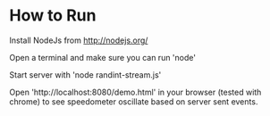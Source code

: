 How to Run
===========

Install NodeJs from http://nodejs.org/

Open a terminal and make sure you can run 'node' 

Start server with 'node randint-stream.js'

Open 'http://localhost:8080/demo.html' in your browser (tested with chrome) to see speedometer oscillate based on server sent events.

